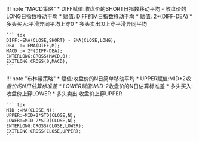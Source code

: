<script async src="https://pagead2.googlesyndication.com/pagead/js/adsbygoogle.js"></script>
<!-- 展示广告3 -->
<ins class="adsbygoogle"
     style="display:block"
     data-ad-client="ca-pub-6890694312814945"
     data-ad-slot="8321470275"
     data-ad-format="auto"
     data-full-width-responsive="true"></ins>
<script>
     (adsbygoogle = window.adsbygoogle || []).push({});
</script>


!!! note "MACD策略"
    * DIFF赋值:收盘价的SHORT日指数移动平均 - 收盘价的LONG日指数移动平均
    * 赋值: DIFF的M日指数移动平均
    * 赋值: 2*(DIFF-DEA)
    * 多头买入:平滑异同平均上穿0
    * 多头卖出:0上穿平滑异同平均

    ``` tdx
    DIFF:=EMA(CLOSE,SHORT) - EMA(CLOSE,LONG);
    DEA  := EMA(DIFF,M);
    MACD := 2*(DIFF-DEA);
    ENTERLONG:CROSS(MACD,0);
    EXITLONG:CROSS(0,MACD);
    ```
!!! note "布林带策略"
    * 赋值:收盘价的N日简单移动平均
    * UPPER赋值:MID+2*收盘价的N日估算标准差
    * LOWER赋值:MID-2*收盘价的N日估算标准差
    * 多头买入:收盘价上穿LOWER
    * 多头卖出:收盘价上穿UPPER

    ``` tdx
    MID :=MA(CLOSE,N);
    UPPER:=MID+2*STD(CLOSE,N);
    LOWER:=MID-2*STD(CLOSE,N);
    ENTERLONG:CROSS(CLOSE,LOWER);
    EXITLONG:CROSS(CLOSE,UPPER);
    ```

